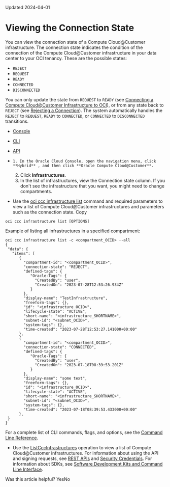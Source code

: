 Updated 2024-04-01
# Viewing the Connection State
You can view the connection state of a Compute Cloud@Customer infrastructure. The connection state indicates the condition of the connection of the Compute Cloud@Customer infrastructure in your data center to your OCI tenancy.
These are the possible states:
  * `REJECT`
  * `REQUEST`
  * `READY`
  * `CONNECTED`
  * `DISCONNECTED`


You can only update the state from `REQUEST` to `READY` (see [Connecting a Compute Cloud@Customer Infrastructure to OCI](https://docs.oracle.com/en-us/iaas/compute-cloud-at-customer/topics/infrastructure/connecting.htm#connecting "The Compute Cloud@Customer infrastructure in the data center needs to be connected to Oracle Cloud Infrastructure \(OCI\) before it can be used. This task involves a bootstrap process during which a secure connection is established.")), or from any state back to `REJECT` (see [Rejecting a Connection](https://docs.oracle.com/en-us/iaas/compute-cloud-at-customer/topics/infrastructure/rejecting-a-connection.htm#rejecting-a-connection "If the Compute Cloud@Customer infrastructure connection is broken, or you believe the security of the connection has been compromised, or you want to make a new connection, reject the connection. This puts the connection into a REJECT state.")). 
The system automatically handles the `REJECT` to `REQUEST`, `READY` to `CONNECTED`, or `CONNECTED` to `DISCONNECTED` transitions.
  * [Console](https://docs.oracle.com/en-us/iaas/compute-cloud-at-customer/topics/infrastructure/viewing-the-connection-state.htm)
  * [CLI](https://docs.oracle.com/en-us/iaas/compute-cloud-at-customer/topics/infrastructure/viewing-the-connection-state.htm)
  * [API](https://docs.oracle.com/en-us/iaas/compute-cloud-at-customer/topics/infrastructure/viewing-the-connection-state.htm)


  *     1. In the Oracle Cloud Console, open the navigation menu, click **Hybrid** , and then click **Oracle Compute Cloud@Customer**.
    2. Click **Infrastructures**.
    3. In the list of infrastructures, view the Connection state column. If you don't see the infrastructure that you want, you might need to change compartments.
  * Use the [oci ccc infrastructure list](https://docs.oracle.com/iaas/tools/oci-cli/latest/oci_cli_docs/cmdref/ccc/infrastructure/list.html) command and required parameters to view a list of Compute Cloud@Customer infrastructures and parameters such as the connection state.
Copy
```
oci ccc infrastructure list [OPTIONS]
```

Example of listing all infrastructures in a specified compartment:
```
oci ccc infrastructure list -c <compartment_OCID> --all
{
 "data": {
   "items": [
      {
        "compartment-id": "<compartment_OCID>",
        "connection-state": "REJECT",
        "defined-tags": {
           "Oracle-Tags": {
             "CreatedBy": "user",
             "CreatedOn": "2023-07-28T12:53:26.934Z"
           }
        },
        "display-name": "TestInfrastructure",
        "freeform-tags": {},
        "id": "<infrastructure_OCID>",
        "lifecycle-state": "ACTIVE",
        "short-name": "<infrastructure_SHORTNAME>",
        "subnet-id": "<subnet_OCID>",
        "system-tags": {},
        "time-created": "2023-07-28T12:53:27.141000+00:00"
      },
      {
        "compartment-id": "<compartment_OCID>",
        "connection-state": "CONNECTED",
        "defined-tags": {
           "Oracle-Tags": {
             "CreatedBy": "user",
             "CreatedOn": "2023-07-18T08:39:53.201Z"
           }
        },
        "display-name": "some text",
        "freeform-tags": {},
        "id": "<infrastructure_OCID>",
        "lifecycle-state": "ACTIVE",
        "short-name": "<infrastructure_SHORTNAME>",
        "subnet-id": "<subnet_OCID>",
        "system-tags": {},
        "time-created": "2023-07-18T08:39:53.433000+00:00"
      },
 }
}
```

For a complete list of CLI commands, flags, and options, see the [Command Line Reference](https://docs.oracle.com/iaas/tools/oci-cli/latest/oci_cli_docs/index.html).
  * Use the [ListCccInfrastructures](https://docs.oracle.com/iaas/api/#/en/compute-cloud-at-customer/20221208/CccInfrastructureCollection/ListCccInfrastructures) operation to view a list of Compute Cloud@Customer infrastructures.
For information about using the API and signing requests, see [REST APIs](https://docs.oracle.com/iaas/Content/API/Concepts/usingapi.htm#REST_APIs) and [Security Credentials](https://docs.oracle.com/iaas/Content/General/Concepts/credentials.htm). For information about SDKs, see [Software Development Kits and Command Line Interface](https://docs.oracle.com/iaas/Content/API/Concepts/sdks.htm#Software_Development_Kits_and_Command_Line_Interface).


Was this article helpful?
YesNo

